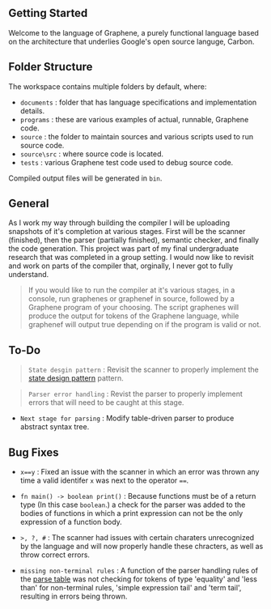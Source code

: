 ## Getting Started

Welcome to the language of Graphene, a purely functional language based on the architecture that underlies Google's open source languge, Carbon.

## Folder Structure

The workspace contains multiple folders by default, where:

- `documents`  : folder that has language specifications and implementation details.
- `programs`   : these are various examples of actual, runnable, Graphene code.
- `source`     : the folder to maintain sources and various scripts used to run source code.
- `source\src` : where source code is located.
- `tests`      : various Graphene test code used to debug source code.

Compiled output files will be generated in `bin`.

## General

As I work my way through building the compiler I will be uploading snapshots of it's completion at various stages. First will be the scanner (finished), then the parser (partially finished), semantic checker, and finally the code generation. This project was part of my final undergraduate research that was completed in a group setting. I would now like to revisit and work on parts of the compiler that, orginally, I never got to fully understand.

> If you would like to run the compiler at it's various stages, in a console, run graphenes or graphenef in source, followed by a Graphene program of your choosing. The script graphenes will produce the output for tokens of the Graphene language, while graphenef will output true depending on if the program is valid or not.

## To-Do

> `State desgin pattern` : Revisit the scanner to properly implement the [state design pattern](https://sourcemaking.com/design_patterns/state) pattern.

> `Parser error handling` : Revist the parser to properly implement errors that will need to be caught at this stage.

- `Next stage for parsing` : Modify table-driven parser to produce abstract syntax tree. 

## Bug Fixes

- `x==y` : Fixed an issue with the scanner in which an error was thrown any time a valid identifer `x` was next to the operator `==`.

- `fn main() -> boolean print()` : Because functions must be of a return type (In this case `boolean`.) a check for the parser was added to the bodies of functions in which a print expression can not be the only expression of a function body.

- `>, ?, #` : The scanner had issues with certain charaters unrecognized by the language and will now properly handle these chracters, as well as throw correct errors.

- `missing non-terminal rules` : A function of the parser handling rules of the [parse table](https://github.com/Frost0522/Graphene/tree/main/documents) was not checking for tokens of type 'equality' and 'less than' for non-terminal rules, 'simple expression tail' and 'term tail', resulting in errors being thrown.